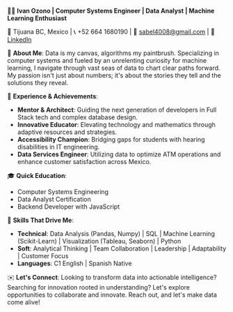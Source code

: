 👨‍💻 **Ivan Ozono | Computer Systems Engineer | Data Analyst | Machine Learning Enthusiast**

📍 Tijuana BC, Mexico | 📞 +52 664 1680190 | 📧 sabel4008@gmail.com | 🔗 [LinkedIn](www.linkedin.com/in/ivan-ozono)

🚀 **About Me**: Data is my canvas, algorithms my paintbrush. Specializing in computer systems and fueled by an unrelenting curiosity for machine learning, I navigate through vast seas of data to chart clear paths forward. My passion isn't just about numbers; it's about the stories they tell and the solutions they reveal.

🧠 **Experience & Achievements**:
- **Mentor & Architect**: Guiding the next generation of developers in Full Stack tech and complex database design.
- **Innovative Educator**: Elevating technology and mathematics through adaptive resources and strategies.
- **Accessibility Champion**: Bridging gaps for students with hearing disabilities in IT engineering.
- **Data Services Engineer**: Utilizing data to optimize ATM operations and enhance customer satisfaction across Mexico.

🎓 **Quick Education**:
- Computer Systems Engineering
- Data Analyst Certification
- Backend Developer with JavaScript

🔧 **Skills That Drive Me**:
- **Technical**: Data Analysis (Pandas, Numpy) | SQL | Machine Learning (Scikit-Learn) | Visualization (Tableau, Seaborn) | Python
- **Soft**: Analytical Thinking | Team Collaboration | Leadership | Adaptability | Customer Focus
- **Languages**: C1 English | Spanish Native

✉️ **Let's Connect**: Looking to transform data into actionable intelligence? Searching for innovation rooted in understanding? Let's explore opportunities to collaborate and innovate. Reach out, and let's make data come alive!
